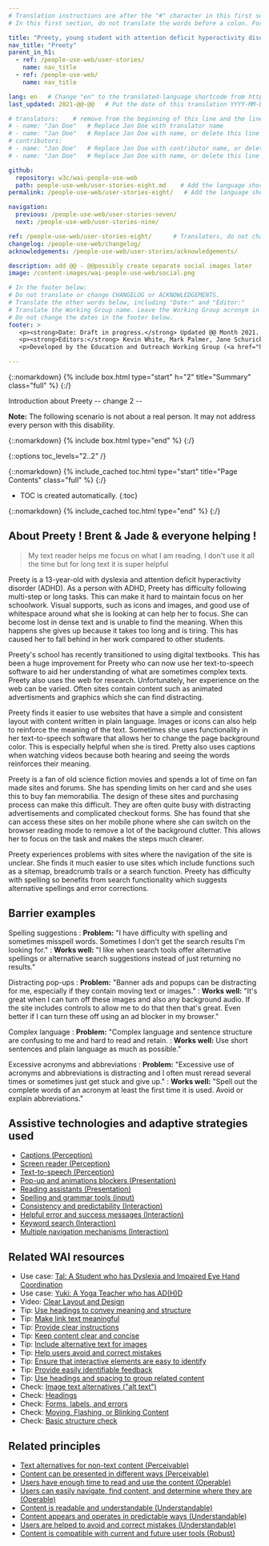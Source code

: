 ```yaml
---
# Translation instructions are after the "#" character in this first section. They are comments that do not show up in the web page. You do not need to translate the instructions after #.
# In this first section, do not translate the words before a colon. For example, do not translate "title:". Do translate the text after "title:".

title: "Preety, young student with attention deficit hyperactivity disorder and dyslexia"
nav_title: "Preety"
parent_in_h1:
  - ref: /people-use-web/user-stories/
    name: nav_title
  - ref: /people-use-web/
    name: nav_title

lang: en   # Change "en" to the translated-language shortcode from https://www.iana.org/assignments/language-subtag-registry/language-subtag-registry
last_updated: 2021-@@-@@   # Put the date of this translation YYYY-MM-DD (with month in the middle)

# translators:    # remove from the beginning of this line and the lines below: "# " (the hash sign and the space)
# - name: "Jan Doe"   # Replace Jan Doe with translator name
# - name: "Jan Doe"   # Replace Jan Doe with name, or delete this line if not multiple translators
# contributors:
# - name: "Jan Doe"   # Replace Jan Doe with contributor name, or delete this line if none
# - name: "Jan Doe"   # Replace Jan Doe with name, or delete this line if not multiple contributors

github:
  repository: w3c/wai-people-use-web
  path: people-use-web/user-stories-eight.md    # Add the language shortcode to the middle of the filename, for example: people-use-web/user-stories-eight.fr.md
permalink: /people-use-web/user-stories-eight/   # Add the language shortcode to the end, with no slash at end, for example: /people-use-web/user-stories-eight/fr

navigation:
  previous: /people-use-web/user-stories-seven/
  next: /people-use-web/user-stories-nine/

ref: /people-use-web/user-stories-eight/      # Translators, do not change this
changelog: /people-use-web/changelog/
acknowledgements: /people-use-web/user-stories/acknowledgements/

description: add @@ - @@possibly create separate social images later
image: /content-images/wai-people-use-web/social.png

# In the footer below:
# Do not translate or change CHANGELOG or ACKNOWLEDGEMENTS.
# Translate the other words below, including "Date:" and "Editor:"
# Translate the Working Group name. Leave the Working Group acronym in English.
# Do not change the dates in the footer below.
footer: >
   <p><strong>Date: Draft in progress.</strong> Updated @@ Month 2021. First published Month 20@@. CHANGELOG.</p>
   <p><strong>Editors:</strong> Kevin White, Mark Palmer, Jane Schurick, and <a href="https://www.w3.org/People/shadi/">Shadi Abou_Zahra</a>.  <strong>Contributors:</strong> @@name, @@name, and <a href="https://www.w3.org/groups/wg/eowg/participants">participants of EOWG</a>. ACKNOWLEDGEMENTS lists past editors and additional contributors.</p>
   <p>Developed by the Education and Outreach Working Group (<a href="http://www.w3.org/WAI/EO/">EOWG</a>). Previously developed with the <a href="https://www.w3.org/WAI/EO/2008/wai-age-tf">WAI-AGE Task Force</a>, with support of the <a href="https://www.w3.org/WAI/WAI-AGE/">WAI-AGE Project</a>.</p>

---
```


{::nomarkdown}
{% include box.html type="start" h="2" title="Summary" class="full" %}
{:/}

Introduction about Preety -- change 2 --

**Note:** The following scenario is not about a real person. It may not address every person with this disability.

{::nomarkdown}
{% include box.html type="end" %}
{:/}


{::options toc_levels="2..2" /}

{::nomarkdown}
{% include_cached toc.html type="start" title="Page Contents" class="full" %}
{:/}

-   TOC is created automatically.
{:toc}

{::nomarkdown}
{% include_cached toc.html type="end" %}
{:/}

## About Preety ! Brent & Jade & everyone helping !

> My text reader helps me focus on what I am reading. I don't use it all the time but for long text it is super helpful

Preety is a 13-year-old with dyslexia and attention deficit hyperactivity disorder (ADHD). As a person with ADHD, Preety has difficulty following multi-step or long tasks. This can make it hard to maintain focus on her schoolwork. Visual supports, such as icons and images, and good use of whitespace around what she is looking at can help her to focus. She can become lost in dense text and is unable to find the meaning. When this happens she gives up because it takes too long and is tiring. This has caused her to fall behind in her work compared to other students.

Preety's school has recently transitioned to using digital textbooks. This has been a huge improvement for Preety who can now use her text-to-speech software to aid her understanding of what are sometimes complex texts. Preety also uses the web for research. Unfortunately, her experience on the web can be varied. Often sites contain content such as animated advertisments and graphics which she can find distracting.
 
Preety finds it easier to use websites that have a simple and consistent layout with content written in plain language. Images or icons can also help to reinforce the meaning of the text. Sometimes she uses functionality in her text-to-speech software that allows her to change the page background color. This is especially helpful when she is tired. Pretty also uses captions when watching videos because both hearing and seeing the words reinforces their meaning.

Preety is a fan of old science fiction movies and spends a lot of time on fan made sites and forums. She has spending limits on her card and she uses this to buy fan memorabilia. The design of these sites and purchasing process can make this difficult. They are often quite busy with distracting advertisements and complicated checkout forms. She has found that she can access these sites on her mobile phone where she can switch on the browser reading mode to remove a lot of the background clutter. This allows her to focus on the task and makes the steps much clearer.

Preety experiences problems with sites where the navigation of the site is unclear. She finds it much easier to use sites which include functions such as a sitemap, breadcrumb trails or a search function. Preety has difficulty with spelling so benefits from search functionality which suggests alternative spellings and error corrections.

## Barrier examples

Spelling suggestions
: **Problem:** "I have difficulty with spelling and sometimes misspell words. Sometimes I don't get the search results I'm looking for."
: **Works well:** "I like when search tools offer alternative spellings or alternative search suggestions instead of just returning no results."

Distracting pop-ups
: **Problem:** "Banner ads and popups can be distracting for me, especially if they contain moving text or images."
: **Works well:** "It's great when I can turn off these images and also any background audio. If the site includes controls to allow me to do that then that's great. Even better if I can turn these off using an ad blocker in my browser."

Complex language
: **Problem:** "Complex language and sentence structure are confusing to me and hard to read and retain. 
: **Works well:** Use short sentences and plain language as much as possible."

Excessive acronyms and abbreviations
: **Problem:** "Excessive use of acronyms and abbreviations is distracting and I often must reread several times or sometimes just get stuck and give up."
: **Works well:** "Spell out the complete words of an acronym at least the first time it is used. Avoid or explain abbreviations."

## Assistive technologies and adaptive strategies used

* [Captions (Perception)](/people-use-web/tools-techniques-perception/#captions)
* [Screen reader (Perception)](/people-use-web/tools-techniques-perception/#sr)
* [Text-to-speech (Perception)](/people-use-web/tools-techniques-perception/#tts)
* [Pop-up and animations blockers (Presentation)](/people-use-web/tools-techniques-presentation/#blockers)
* [Reading assistants (Presentation)](/people-use-web/tools-techniques-presentation/#reading)
* [Spelling and grammar tools (input)](/people-use-web/tools-techniques-input/#lexical)
* [Consistency and predictability (Interaction)](/people-use-web/tools-techniques-navigation/#consistency)
* [Helpful error and success messages (Interaction)](/people-use-web/tools-techniques-navigation/#messages)
* [Keyword search (Interaction)](/people-use-web/tools-techniques-navigation/#search)
* [Multiple navigation mechanisms (Interaction)](/people-use-web/tools-techniques-navigation/#navigating)

## Related WAI resources

* Use case: [Tal: A Student who has Dyslexia and Impaired Eye Hand Coordination](https://www.w3.org/TR/coga-usable/#tal-a-student-who-has-dyslexia-and-impaired-eye-hand-coordination)
* Use case: [Yuki: A Yoga Teacher who has AD(H)D](https://www.w3.org/TR/coga-usable/#yuki-a-yoga-teacher-who-has-ad-h-d)
* Video: [Clear Layout and Design](https://www.w3.org/WAI/perspective-videos/layout/)
* Tip: [Use headings to convey meaning and structure](https://www.w3.org/WAI/tips/writing/#use-headings-to-convey-meaning-and-structure)
* Tip: [Make link text meaningful](https://www.w3.org/WAI/tips/writing/#make-link-text-meaningful)
* Tip: [Provide clear instructions](https://www.w3.org/WAI/tips/writing/#provide-clear-instructions)
* Tip: [Keep content clear and concise](https://www.w3.org/WAI/tips/writing/#keep-content-clear-and-concise)
* Tip: [Include alternative text for images](https://www.w3.org/WAI/tips/developing/#include-alternative-text-for-images)
* Tip: [Help users avoid and correct mistakes](https://www.w3.org/WAI/tips/developing/#help-users-avoid-and-correct-mistakes)
* Tip: [Ensure that interactive elements are easy to identify](https://www.w3.org/WAI/tips/designing/#ensure-that-interactive-elements-are-easy-to-identify)
* Tip: [Provide easily identifiable feedback](https://www.w3.org/WAI/tips/designing/#provide-easily-identifiable-feedback)
* Tip: [Use headings and spacing to group related content](https://www.w3.org/WAI/tips/designing/#use-headings-and-spacing-to-group-related-content)
* Check: [Image text alternatives ("alt text")](https://www.w3.org/WAI/test-evaluate/preliminary/#images)
* Check: [Headings](https://www.w3.org/WAI/test-evaluate/preliminary/#headings)
* Check: [Forms, labels, and errors](https://www.w3.org/WAI/test-evaluate/preliminary/#forms)
* Check: [Moving, Flashing, or Blinking Content](https://www.w3.org/WAI/test-evaluate/preliminary/#moving)
* Check: [Basic structure check](https://www.w3.org/WAI/test-evaluate/preliminary/#structure)

## Related principles

* [Text alternatives for non-text content (Perceivable)](https://www.w3.org/WAI/fundamentals/accessibility-principles/#alternatives)
* [Content can be presented in different ways (Perceivable)](https://www.w3.org/WAI/fundamentals/accessibility-principles/#adaptable)
* [Users have enough time to read and use the content (Operable)](https://www.w3.org/WAI/fundamentals/accessibility-principles/#time)
* [Users can easily navigate, find content, and determine where they are (Operable)](https://www.w3.org/WAI/fundamentals/accessibility-principles/#navigable)
* [Content is readable and understandable (Understandable)](https://www.w3.org/WAI/fundamentals/accessibility-principles/#readable)
* [Content appears and operates in predictable ways (Understandable)](https://www.w3.org/WAI/fundamentals/accessibility-principles/#predictable)
* [Users are helped to avoid and correct mistakes (Understandable)](https://www.w3.org/WAI/fundamentals/accessibility-principles/#tolerant)
* [Content is compatible with current and future user tools (Robust)](https://www.w3.org/WAI/fundamentals/accessibility-principles/#compatible)
